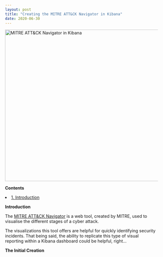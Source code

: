 ```yaml
---
layout: post
title: "Creating the MITRE ATT&CK Navigator in Kibana"
date: 2020-06-30
---
```


<img src="{{site.url}}/img/MITRE_Nav_Kibana.jpg" alt="MITRE ATT&CK Navigator in Kibana" width="1000" height="500">


<b>Contents</b>
<li><a href="#Introduction">1. Introduction</a></li>

<ul>
</ul>

<b id="#Introduction">Introduction</b>

<p>The <a href="https://mitre-attack.github.io/attack-navigator/enterprise/"> MITRE ATT&CK Navigator</a> is a web tool, created by MITRE, used to visualise the different stages of a cyber attack.</p>
<p>The visualizations this tool offers are helpful for quickly identifying security incidents. That being said, the ability to replicate this type of visual reporting within a Kibana dashboard could be helpful, right...</p>

<b>The Initial Creation</b>
